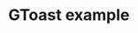 # GToast example


<ExampleGToast />

<script setup>
//import ExampleGToast from './.vitepress/components/ExampleGToast.vue';

/*import { onMounted } from 'vue'

onMounted(() => {
  import('./lib-that-access-window-on-import').then((module) => {
    // use code
  })
})
*/
import { defineClientComponent } from 'vitepress'

const ExampleGToast = defineClientComponent(() => {
  return import('./.vitepress/components/ExampleGToast.vue')
})

</script>
